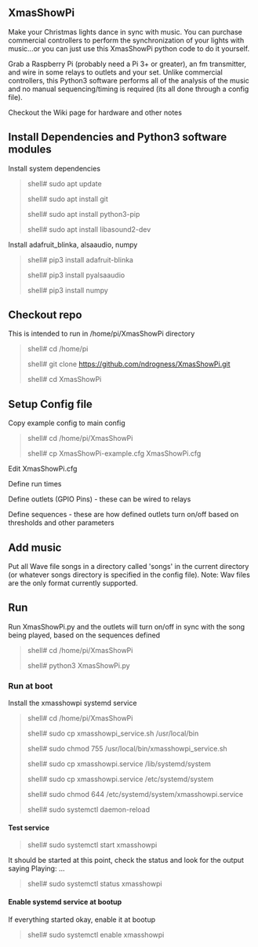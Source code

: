 ## XmasShowPi
Make your Christmas lights dance in sync with music.  You can purchase commercial controllers to perform
the synchronization of your lights with music...or you can just use this XmasShowPi python code to do it yourself.

Grab a Raspberry Pi (probably need a Pi 3+ or greater), an fm transmitter, and wire in some relays 
to outlets and your set.  Unlike commercial controllers, this Python3 software performs all of the analysis of the music
and no manual sequencing/timing is required (its all done through a config file).

Checkout the Wiki page for hardware and other notes


## Install Dependencies and Python3 software modules
Install system dependencies
> shell# sudo apt update
> 
> shell# sudo apt install git
> 
> shell# sudo apt install python3-pip
>
> shell# sudo apt install libasound2-dev
> 
Install adafruit_blinka, alsaaudio, numpy
> shell# pip3 install adafruit-blinka
>
> shell# pip3 install pyalsaaudio
>
> shell# pip3 install numpy


## Checkout repo
This is intended to run in /home/pi/XmasShowPi directory
>shell# cd /home/pi
> 
>shell# git clone https://github.com/ndrogness/XmasShowPi.git 
> 
>shell# cd XmasShowPi


## Setup Config file
Copy example config to main config
> shell# cd /home/pi/XmasShowPi
> 
> shell# cp XmasShowPi-example.cfg XmasShowPi.cfg

Edit XmasShowPi.cfg

Define run times

Define outlets (GPIO Pins) - these can be wired to relays

Define sequences - these are how defined outlets turn on/off based on thresholds and other parameters

## Add music
Put all Wave file songs in a directory called 'songs' in the current directory (or whatever songs directory is 
specified in the config file).  Note: Wav files are the only format currently supported.

## Run
Run XmasShowPi.py and the outlets will turn on/off in sync with the song being played, based on the sequences defined
> shell# cd /home/pi/XmasShowPi
> 
> shell# python3 XmasShowPi.py

### Run at boot
Install the xmasshowpi systemd service
>shell# cd /home/pi/XmasShowPi
> 
> shell# sudo cp xmasshowpi_service.sh /usr/local/bin
> 
> shell# sudo chmod 755 /usr/local/bin/xmasshowpi_service.sh
>
> shell# sudo cp xmasshowpi.service /lib/systemd/system
> 
> shell# sudo cp xmasshowpi.service /etc/systemd/system
>
> shell# sudo chmod 644 /etc/systemd/system/xmasshowpi.service
> 
> shell# sudo systemctl daemon-reload

#### Test service
> shell# sudo systemctl start xmasshowpi
>
It should be started at this point, check the status and look for the output saying Playing: ...
> shell# sudo systemctl status xmasshowpi
> 

#### Enable systemd service at bootup
If everything started okay, enable it at bootup
> shell# sudo systemctl enable xmasshowpi
